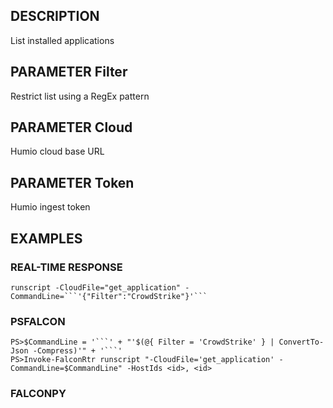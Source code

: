 ## DESCRIPTION
List installed applications

## PARAMETER Filter
Restrict list using a RegEx pattern

## PARAMETER Cloud
Humio cloud base URL

## PARAMETER Token
Humio ingest token

## EXAMPLES

### REAL-TIME RESPONSE
```
runscript -CloudFile="get_application" -CommandLine=```'{"Filter":"CrowdStrike"}'```
```
### PSFALCON
```
PS>$CommandLine = '```' + "'$(@{ Filter = 'CrowdStrike' } | ConvertTo-Json -Compress)'" + '```'
PS>Invoke-FalconRtr runscript "-CloudFile='get_application' -CommandLine=$CommandLine" -HostIds <id>, <id>
```
### FALCONPY
